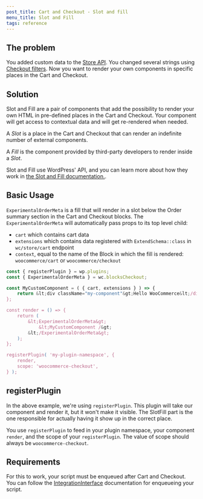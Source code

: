 ```yaml
---
post_title: Cart and Checkout - Slot and fill
menu_title: Slot and Fill
tags: reference
---
```


## The problem

You added custom data to the [Store API](https://github.com/woocommerce/woocommerce/blob/trunk/plugins/woocommerce/client/blocks/docs/third-party-developers/extensibility/rest-api/extend-rest-api-add-data.md). You changed several strings using [Checkout filters](./available-filters/README.md). Now you want to render your own components in specific places in the Cart and Checkout.

## Solution

Slot and Fill are a pair of components that add the possibility to render your own HTML in pre-defined places in the Cart and Checkout. Your component will get access to contextual data and will get re-rendered when needed.

A _Slot_ is a place in the Cart and Checkout that can render an indefinite number of external components.

A _Fill_ is the component provided by third-party developers to render inside a _Slot_.

Slot and Fill use WordPress' API, and you can learn more about how they work in [the Slot and Fill documentation.](https://github.com/WordPress/gutenberg/tree/trunk/packages/components/src/slot-fill).

## Basic Usage

`ExperimentalOrderMeta` is a fill that will render in a slot below the Order summary section in the Cart and Checkout blocks.
The `ExperimentalOrderMeta` will automatically pass props to its top level child:

-   `cart` which contains cart data
-   `extensions` which contains data registered with `ExtendSchema::class` in `wc/store/cart` endpoint
-   `context`, equal to the name of the Block in which the fill is rendered: `woocommerce/cart` or `woocommerce/checkout`

```jsx
const { registerPlugin } = wp.plugins;
const { ExperimentalOrderMeta } = wc.blocksCheckout;

const MyCustomComponent = ( { cart, extensions } ) => {
	return &lt;div className="my-component"&gt;Hello WooCommerce&lt;/div&gt;;
};

const render = () => {
	return (
		&lt;ExperimentalOrderMeta&gt;
			&lt;MyCustomComponent /&gt;
		&lt;/ExperimentalOrderMeta&gt;
	);
};

registerPlugin( 'my-plugin-namespace', {
	render,
	scope: 'woocommerce-checkout',
} );
```

## registerPlugin

In the above example, we're using `registerPlugin`. This plugin will take our component and render it, but it won't make it visible. The SlotFill part is the one responsible for actually having it show up in the correct place.

You use `registerPlugin` to feed in your plugin namespace, your component `render`, and the scope of your `registerPlugin`. The value of scope should always be `woocommerce-checkout`.

## Requirements

For this to work, your script must be enqueued after Cart and Checkout. You can follow the [IntegrationInterface](https://github.com/woocommerce/woocommerce-gutenberg-products-block/blob/50f9b3e8d012f425d318908cc13d9c601d97bd68/docs/extensibility/integration-interface.md) documentation for enqueueing your script.
